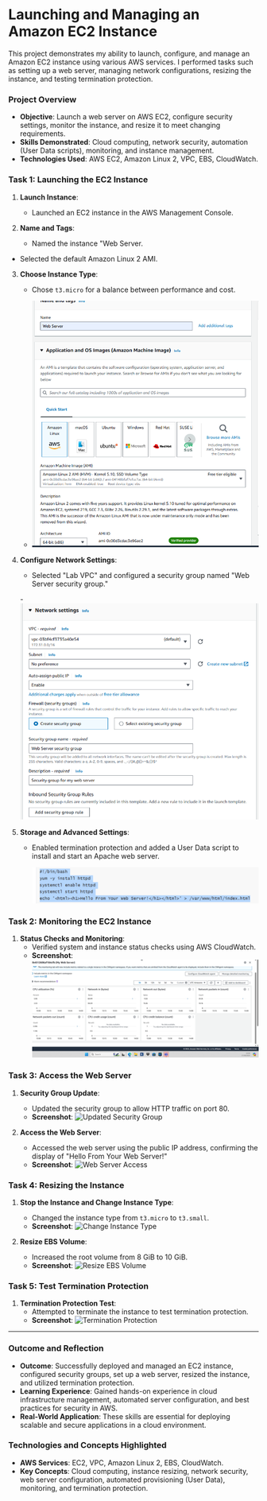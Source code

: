 # Launching and Managing an Amazon EC2 Instance

This project demonstrates my ability to launch, configure, and manage an Amazon EC2 instance using various AWS services. I performed tasks such as setting up a web server, managing network configurations, resizing the instance, and testing termination protection.

### **Project Overview**
- **Objective**: Launch a web server on AWS EC2, configure security settings, monitor the instance, and resize it to meet changing requirements.
- **Skills Demonstrated**: Cloud computing, network security, automation (User Data scripts), monitoring, and instance management.
- **Technologies Used**: AWS EC2, Amazon Linux 2, VPC, EBS, CloudWatch.


### **Task 1: Launching the EC2 Instance**

1. **Launch Instance**:
   - Launched an EC2 instance in the AWS Management Console.

2. **Name and Tags**:
   - Named the instance "Web Server.
 - Selected the default Amazon Linux 2 AMI.

3. **Choose Instance Type**:
   - Chose `t3.micro` for a balance between performance and cost.
  
   - ![screenshots](screenshots/ec2-web-server.png)

4. **Configure Network Settings**:
   - Selected "Lab VPC" and configured a security group named "Web Server security group."
  
   -![screenshots](screenshots/networksettings.png)
   
     
5. **Storage and Advanced Settings**:
   - Enabled termination protection and added a User Data script to install and start an Apache web server.

     ![screenshots](screenshots/user-data.png)

### **Task 2: Monitoring the EC2 Instance**

1. **Status Checks and Monitoring**:
   - Verified system and instance status checks using AWS CloudWatch.
   - **Screenshot**:
     ![screenshots](screenshots/cloudwt.png)

### **Task 3: Access the Web Server**

1. **Security Group Update**:
   - Updated the security group to allow HTTP traffic on port 80.
   - **Screenshot**:
     ![Updated Security Group](screenshots/updated-security-group.png)

2. **Access the Web Server**:
   - Accessed the web server using the public IP address, confirming the display of "Hello From Your Web Server!"
   - **Screenshot**:
     ![Web Server Access](screenshots/web-server-access.png)

### **Task 4: Resizing the Instance**

1. **Stop the Instance and Change Instance Type**:
   - Changed the instance type from `t3.micro` to `t3.small`.
   - **Screenshot**:
     ![Change Instance Type](screenshots/change-instance-type.png)

2. **Resize EBS Volume**:
   - Increased the root volume from 8 GiB to 10 GiB.
   - **Screenshot**:
     ![Resize EBS Volume](screenshots/resize-ebs-volume.png)

### **Task 5: Test Termination Protection**

1. **Termination Protection Test**:
   - Attempted to terminate the instance to test termination protection.
   - **Screenshot**:
     ![Termination Protection](screenshots/termination-protection.png)

---

### **Outcome and Reflection**

- **Outcome**: Successfully deployed and managed an EC2 instance, configured security groups, set up a web server, resized the instance, and utilized termination protection.
- **Learning Experience**: Gained hands-on experience in cloud infrastructure management, automated server configuration, and best practices for security in AWS.
- **Real-World Application**: These skills are essential for deploying scalable and secure applications in a cloud environment.


### **Technologies and Concepts Highlighted**

- **AWS Services**: EC2, VPC, Amazon Linux 2, EBS, CloudWatch.
- **Key Concepts**: Cloud computing, instance resizing, network security, web server configuration, automated provisioning (User Data), monitoring, and termination protection.


